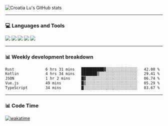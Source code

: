 ![Croatia Lu's GitHub stats](https://github-readme-stats.vercel.app/api?username=croatialu&show_icons=true&theme=transparent)

<hr>

### 💻 Languages and Tools

<code><a href="https://nodejs.org/en"><img src="https://api.iconify.design/skill-icons:nodejs-light.svg" /></a></code>
<code><a href="https://www.typescriptlang.org/"><img src="https://api.iconify.design/logos:typescript-icon.svg" /></a></code>
<code><a href="https://react.dev"><img src="https://api.iconify.design/logos:react.svg" /></a></code>
<code><a href="https://github.com/vuejs/core"><img src="https://api.iconify.design/logos:vue.svg" /></a></code> 
<code><a href="https://www.docker.com/"><img src="https://api.iconify.design/logos:docker-icon.svg" /></a></code> 

<hr>

### 📊 Weekly development breakdown

<!--START_SECTION:waka-->

```txt
Rust              6 hrs 31 mins   ██████████▓░░░░░░░░░░░░░░   42.00 %
Kotlin            4 hrs 34 mins   ███████▒░░░░░░░░░░░░░░░░░   29.41 %
JSON              1 hr 2 mins     █▓░░░░░░░░░░░░░░░░░░░░░░░   06.74 %
Vue.js            49 mins         █▒░░░░░░░░░░░░░░░░░░░░░░░   05.29 %
TypeScript        34 mins         █░░░░░░░░░░░░░░░░░░░░░░░░   03.67 %
```

<!--END_SECTION:waka-->

<hr>

### 📊 Code Time

[![wakatime](https://wakatime.com/badge/user/385c169e-5cb1-4640-b485-74e2af473e5d.svg)](https://wakatime.com/@croatialu)

